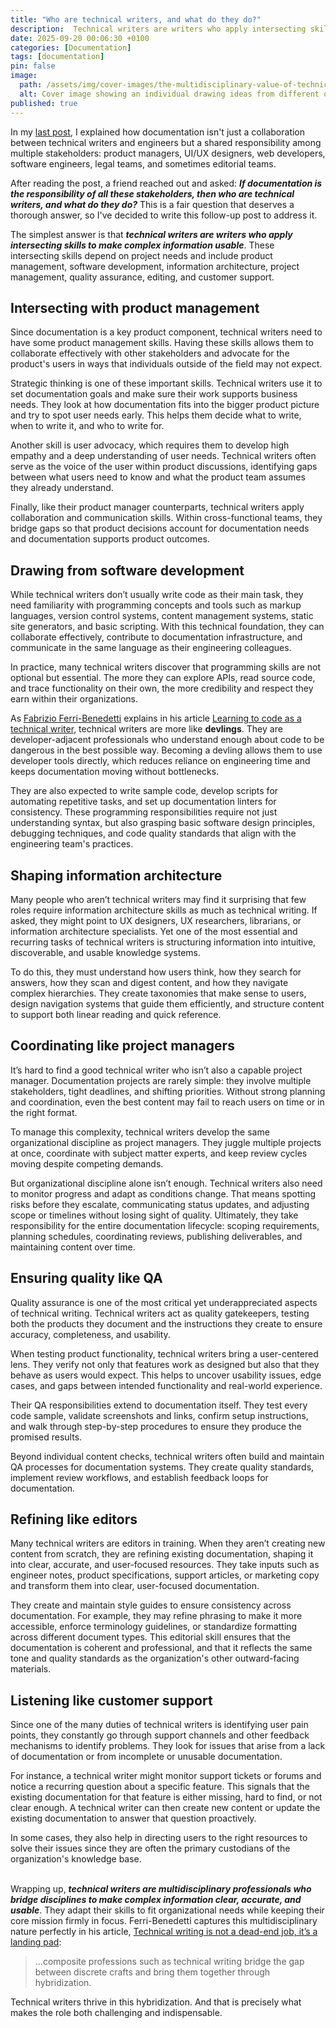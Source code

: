 ```yaml
---
title: "Who are technical writers, and what do they do?"
description:  Technical writers are writers who apply intersecting skills to make complex information usable.
date: 2025-09-20 00:06:30 +0100
categories: [Documentation]
tags: [documentation]
pin: false
image:
  path: /assets/img/cover-images/the-multidisciplinary-value-of-technical-writers.jpg
  alt: Cover image showing an individual drawing ideas from different objects.
published: true
---
```


In my <a href="/posts/documentation-as-a-shared-responsibility/" target="_blank">last post</a>, I explained how documentation isn't just a collaboration between technical writers and engineers but a shared responsibility among multiple stakeholders: product managers, UI/UX designers, web developers, software engineers, legal teams, and sometimes editorial teams.

After reading the post, a friend reached out and asked: **_If documentation is the responsibility of all these stakeholders, then who are technical writers, and what do they do?_**  This is a fair question that deserves a thorough answer, so I've decided to write this follow-up post to address it.

The simplest answer is that **_technical writers are writers who apply intersecting skills to make complex information usable_**. These intersecting skills depend on project needs and include product management, software development, information architecture, project management, quality assurance, editing, and customer support.

## Intersecting with product management

Since documentation is a key product component, technical writers need to have some product management skills. Having these skills allows them to collaborate effectively with other stakeholders and advocate for the product's users in ways that individuals outside of the field may not expect.

Strategic thinking is one of these important skills. Technical writers use it to set documentation goals and make sure their work supports business needs. They look at how documentation fits into the bigger product picture and try to spot user needs early. This helps them decide what to write, when to write it, and who to write for.

Another skill is user advocacy, which requires them to develop high empathy and a deep understanding of user needs. Technical writers often serve as the voice of the user within product discussions, identifying gaps between what users need to know and what the product team assumes they already understand.

Finally, like their product manager counterparts, technical writers apply collaboration and communication skills. Within cross-functional teams, they bridge gaps so that product decisions account for documentation needs and documentation supports product outcomes.

## Drawing from software development

While technical writers don’t usually write code as their main task, they need familiarity with programming concepts and tools such as markup languages, version control systems, content management systems, static site generators, and basic scripting. With this technical foundation, they can collaborate effectively, contribute to documentation infrastructure, and communicate in the same language as their engineering colleagues.

In practice, many technical writers discover that programming skills are not optional but essential. The more they can explore APIs, read source code, and trace functionality on their own, the more credibility and respect they earn within their organizations.

As <a href="https://passo.uno/tech-writer-learn-to-code/" target="_blank">Fabrizio Ferri-Benedetti</a> explains in his article <a href="https://passo.uno/tech-writer-learn-to-code/" target="_blank">Learning to code as a technical writer</a>, technical writers are more like **devlings**. They are developer-adjacent professionals who understand enough about code to be dangerous in the best possible way. Becoming a devling allows them to use developer tools directly, which reduces reliance on engineering time and keeps documentation moving without bottlenecks.

They are also expected to write sample code, develop scripts for automating repetitive tasks, and set up documentation linters for consistency. These programming responsibilities require not just understanding syntax, but also grasping basic software design principles, debugging techniques, and code quality standards that align with the engineering team's practices.

## Shaping information architecture

Many people who aren’t technical writers may find it surprising that few roles require information architecture skills as much as technical writing. If asked, they might point to UX designers, UX researchers, librarians, or information architecture specialists. Yet one of the most essential and recurring tasks of technical writers is structuring information into intuitive, discoverable, and usable knowledge systems.

To do this, they must understand how users think, how they search for answers, how they scan and digest content, and how they navigate complex hierarchies. They create taxonomies that make sense to users, design navigation systems that guide them efficiently, and structure content to support both linear reading and quick reference.

## Coordinating like project managers

It’s hard to find a good technical writer who isn’t also a capable project manager. Documentation projects are rarely simple: they involve multiple stakeholders, tight deadlines, and shifting priorities. Without strong planning and coordination, even the best content may fail to reach users on time or in the right format.

To manage this complexity, technical writers develop the same organizational discipline as project managers. They juggle multiple projects at once, coordinate with subject matter experts, and keep review cycles moving despite competing demands.

But organizational discipline alone isn’t enough. Technical writers also need to monitor progress and adapt as conditions change. That means spotting risks before they escalate, communicating status updates, and adjusting scope or timelines without losing sight of quality. Ultimately, they take responsibility for the entire documentation lifecycle: scoping requirements, planning schedules, coordinating reviews, publishing deliverables, and maintaining content over time.

## Ensuring quality like QA

Quality assurance is one of the most critical yet underappreciated aspects of technical writing. Technical writers act as quality gatekeepers, testing both the products they document and the instructions they create to ensure accuracy, completeness, and usability.

When testing product functionality, technical writers bring a user-centered lens. They verify not only that features work as designed but also that they behave as users would expect. This helps to uncover usability issues, edge cases, and gaps between intended functionality and real-world experience.

Their QA responsibilities extend to documentation itself. They test every code sample, validate screenshots and links, confirm setup instructions, and walk through step-by-step procedures to ensure they produce the promised results.

Beyond individual content checks, technical writers often build and maintain QA processes for documentation systems. They create quality standards, implement review workflows, and establish feedback loops for documentation.

## Refining like editors

Many technical writers are editors in training. When they aren’t creating new content from scratch, they are refining existing documentation, shaping it into clear, accurate, and user-focused resources. They take inputs such as engineer notes, product specifications, support articles, or marketing copy and transform them into clear, user-focused documentation.

They create and maintain style guides to ensure consistency across documentation. For example, they may refine phrasing to make it more accessible, enforce terminology guidelines, or standardize formatting across different document types. This editorial skill ensures that the documentation is coherent and professional, and that it reflects the same tone and quality standards as the organization's other outward-facing materials.

## Listening like customer support

Since one of the many duties of technical writers is identifying user pain points, they constantly go through support channels and other feedback mechanisms to identify problems. They look for issues that arise from a lack of documentation or from incomplete or unusable documentation.

For instance, a technical writer might monitor support tickets or forums and notice a recurring question about a specific feature. This signals that the existing documentation for that feature is either missing, hard to find, or not clear enough. A technical writer can then create new content or update the existing documentation to answer that question proactively.

In some cases, they also help in directing users to the right resources to solve their issues since they are often the primary custodians of the organization's knowledge base.<br><br>


Wrapping up, **_technical writers are multidisciplinary professionals who bridge disciplines to make complex information clear, accurate, and usable_**. They adapt their skills to fit organizational needs while keeping their core mission firmly in focus. Ferri-Benedetti captures this multidisciplinary nature perfectly in his article, <a href="https://passo.uno/posts/technical-writing-is-not-a-dead-end-job/" target="blank">Technical writing is not a dead-end job, it’s a landing pad</a>:

> …composite professions such as technical writing bridge the gap between discrete crafts and bring them together through hybridization.

Technical writers thrive in this hybridization. And that is precisely what makes the role both challenging and indispensable.
